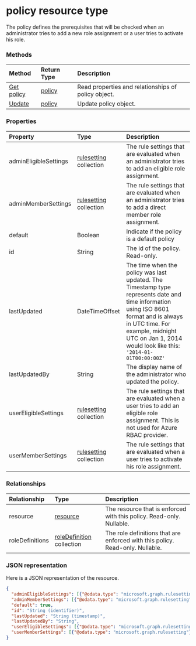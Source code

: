 # policy resource type
The policy defines the prerequisites that will be checked when an administrator tries to add a new role assignment or a user tries to activate his role.



### Methods

| Method		   | Return Type	|Description|
|:---------------|:--------|:----------|
|[Get policy](../api/policy_get.md) | [policy](policy.md) |Read properties and relationships of policy object.|
|[Update](../api/policy_update.md) | [policy](policy.md)	|Update policy object. |

### Properties
| Property	   | Type	|Description|
|:---------------|:--------|:----------|
|adminEligibleSettings|[rulesetting](rulesetting.md) collection|The rule settings that are evaluated when an administrator tries to add an eligible role assignment.|
|adminMemberSettings|[rulesetting](rulesetting.md) collection|The rule settings that are evaluated when an administrator tries to add a direct member role assignment.|
|default|Boolean|Indicate if the policy is a default policy|
|id|String| The id of the policy. Read-only.|
|lastUpdated|DateTimeOffset|The time when the policy was last updated. The Timestamp type represents date and time information using ISO 8601 format and is always in UTC time. For example, midnight UTC on Jan 1, 2014 would look like this: `'2014-01-01T00:00:00Z'`|
|lastUpdatedBy|String|The display name of the administrator who updated the policy.|
|userEligibleSettings|[rulesetting](rulesetting.md) collection|The rule settings that are evaluated when a user tries to add an eligible role assignment. This is not used for Azure RBAC provider.|
|userMemberSettings|[rulesetting](rulesetting.md) collection|The rule settings that are evaluated when a user tries to activate his role assignment.|

### Relationships
| Relationship | Type	|Description|
|:---------------|:--------|:----------|
|resource|[resource](resource.md)| The resource that is enforced with this policy. Read-only. Nullable.|
|roleDefinitions|[roleDefinition](roledefinition.md) collection| The role definitions that are enforced with this policy. Read-only. Nullable.|

### JSON representation

Here is a JSON representation of the resource.

<!-- {
  "blockType": "resource",
  "optionalProperties": [

  ],
  "@odata.type": "microsoft.graph.policy"
}-->

```json
{
  "adminEligibleSettings": [{"@odata.type": "microsoft.graph.rulesetting"}],
  "adminMemberSettings": [{"@odata.type": "microsoft.graph.rulesetting"}],
  "default": true,
  "id": "String (identifier)",
  "lastUpdated": "String (timestamp)",
  "lastUpdatedBy": "String",
  "userEligibleSettings": [{"@odata.type": "microsoft.graph.rulesetting"}],
  "userMemberSettings": [{"@odata.type": "microsoft.graph.rulesetting"}]
}

```

<!-- uuid: 8fcb5dbc-d5aa-4681-8e31-b001d5168d79
2015-10-25 14:57:30 UTC -->
<!-- {
  "type": "#page.annotation",
  "description": "policy resource",
  "keywords": "",
  "section": "documentation",
  "tocPath": ""
}-->